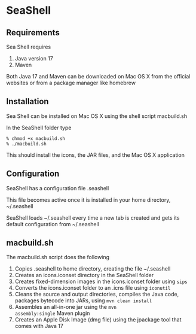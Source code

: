 # SeaShell

## Requirements
Sea Shell requires
1. Java version 17
2. Maven

Both Java 17 and Maven can be downloaded on Mac OS X from the official websites or from a package manager like homebrew

## Installation
Sea Shell can be installed on Mac OS X using the shell script macbuild.sh

In the SeaShell folder type

    % chmod +x macbuild.sh
    % ./macbuild.sh 

This should install the icons, the JAR files, and the Mac OS X application

## Configuration
SeaShell has a configuration file .seashell 

This file becomes active once it is installed in your home directory, ~/.seashell

SeaShell loads ~/.seashell every time a new tab is created and gets its default configuration from ~/.seashell

## macbuild.sh
The macbuild.sh script does the following
1. Copies .seashell to home directory, creating the file ~/.seashell 
2. Creates an icons.iconset directory in the SeaShell folder
3. Creates fixed-dimension images in the icons.iconset folder using <code>sips</code>
4. Converts the icons.iconset folder to an .icns file using <code>iconutil</code>
5. Cleans the source and output directories, compiles the Java code, packages bytecode into JARs, using <code>mvn clean install</code>
6. Assembles an all-in-one jar using the <code>mvn assembly:single</code> Maven plugin
7. Creates an Apple Disk Image (dmg file) using the jpackage tool that comes with Java 17